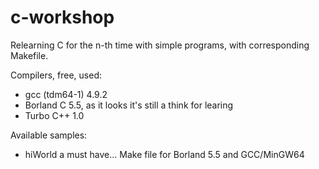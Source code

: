 # c-workshop

Relearning C for the n-th time with simple programs, with corresponding Makefile.

Compilers, free, used:

* gcc (tdm64-1) 4.9.2
* Borland C 5.5, as it looks it's still a think for learing
* Turbo C++ 1.0

Available samples:

* hiWorld a must have... Make file for Borland 5.5 and GCC/MinGW64
